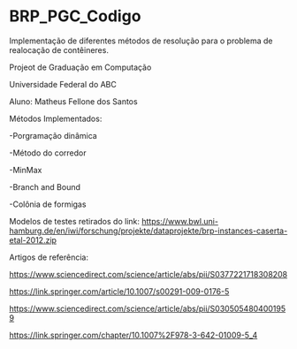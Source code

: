 # BRP_PGC_Codigo
Implementação de diferentes métodos de resolução para o problema de realocação de contêineres.

Projeot de Graduação em Computação

Universidade Federal do ABC

Aluno: Matheus Fellone dos Santos


Métodos Implementados:

-Porgramação dinâmica

-Método do corredor

-MinMax

-Branch and Bound

-Colônia de formigas


Modelos de testes retirados do link: https://www.bwl.uni-hamburg.de/en/iwi/forschung/projekte/dataprojekte/brp-instances-caserta-etal-2012.zip

Artigos de referência:

https://www.sciencedirect.com/science/article/abs/pii/S0377221718308208

https://link.springer.com/article/10.1007/s00291-009-0176-5

https://www.sciencedirect.com/science/article/abs/pii/S0305054804001959

https://link.springer.com/chapter/10.1007%2F978-3-642-01009-5_4

